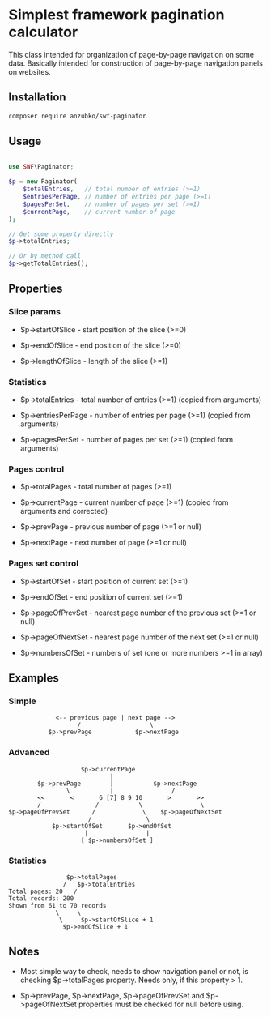 # Simplest framework pagination calculator

This class intended for organization of page-by-page navigation on some data. Basically intended for construction of page-by-page navigation panels on websites.

## Installation

```sh
composer require anzubko/swf-paginator
```

## Usage

```php

use SWF\Paginator;

$p = new Paginator(
    $totalEntries,   // total number of entries (>=1)
    $entriesPerPage, // number of entries per page (>=1)
    $pagesPerSet,    // number of pages per set (>=1)
    $currentPage,    // current number of page
);

// Get some property directly
$p->totalEntries;

// Or by method call
$p->getTotalEntries();

```
## Properties

### Slice params

- $p->startOfSlice - start position of the slice (>=0)

- $p->endOfSlice - end position of the slice (>=0)

- $p->lengthOfSlice - length of the slice (>=1)

### Statistics

- $p->totalEntries - total number of entries (>=1) (copied from arguments)

- $p->entriesPerPage - number of entries per page (>=1) (copied from arguments)

- $p->pagesPerSet - number of pages per set (>=1) (copied from arguments)

### Pages control

- $p->totalPages - total number of pages (>=1)

- $p->currentPage - current number of page (>=1) (copied from arguments and corrected)

- $p->prevPage - previous number of page (>=1 or null)

- $p->nextPage - next number of page (>=1 or null)

### Pages set control

- $p->startOfSet - start position of current set (>=1)

- $p->endOfSet - end position of current set (>=1)

- $p->pageOfPrevSet - nearest page number of the previous set (>=1 or null)

- $p->pageOfNextSet - nearest page number of the next set (>=1 or null)

- $p->numbersOfSet - numbers of set (one or more numbers >=1 in array)

## Examples

### Simple

```
             <-- previous page | next page -->
                   /                   \
           $p->prevPage            $p->nextPage
```

### Advanced

```
                    $p->currentPage
                            |
        $p->prevPage        |           $p->nextPage
                \           |                /
        <<       <       6 [7] 8 9 10       >       >>
        /               /           \                \
$p->pageOfPrevSet      /             \    $p->pageOfNextSet
                      /               \
            $p->startOfSet       $p->endOfSet
                     |                |
                    [ $p->numbersOfSet ]
```

### Statistics

```
                $p->totalPages
               /   $p->totalEntries
Total pages: 20   /
Total records: 200
Shown from 61 to 70 records
             \     \
              \     $p->startOfSlice + 1
               $p->endOfSlice + 1
```

## Notes

- Most simple way to check, needs to show navigation panel or not, is checking $p->totalPages property. Needs only, if this property > 1.

- $p->prevPage, $p->nextPage, $p->pageOfPrevSet and $p->pageOfNextSet properties must be checked for null before using.
